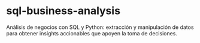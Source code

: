# sql-business-analysis
Análisis de negocios con SQL y Python: extracción y manipulación de datos para obtener insights accionables que apoyen la toma de decisiones.
